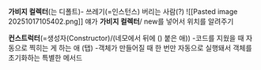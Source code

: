 **가비지 컬렉터**(는 디폴트)- 쓰레기(=인스턴스) 버리는 사람(?)
![[Pasted image 20251017105402.png]]
얘가 **가비지 컬렉터**/ new를 넣어서 위치를 알려주기

**컨스트럭터**(=생성자(Constructor)/(네모에서 뒤에 () 붙은 애))
-코드를 지웠을 때 자동으로 찍히는 게 하는 애 (탭)
-객체가 만들어질 때 한 번만 자동으로 실행돼서 객체를 초기화하는 특별한 메서드